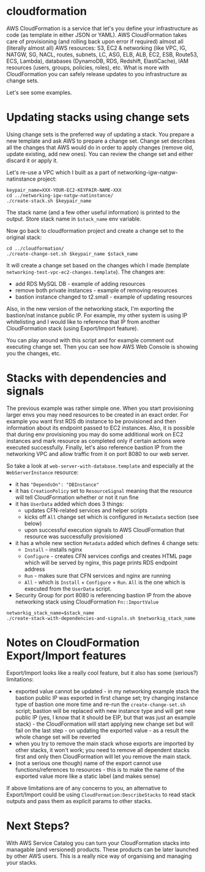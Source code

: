 # cloudformation

AWS CloudFormation is a service that let's you define your infrastructure as code (as template in either JSON or YAML).
AWS CloudFormation takes care of provisioning (and rolling back upon error if required) almost all (literally almost all) AWS resources: S3, EC2 & networking (like VPC, IG, NATGW, SG, NACL, routes, subnets, LC, ASG, ELB, ALB, EC2, ESB, Route53, ECS, Lambda), databases (DynamoDB, RDS, Redshift, ElastiCache), IAM resources (users, groups, policies, roles), etc.
What is more with CloudFormation you can safely release updates to you infrastructure as change sets.

Let's see some examples.

# Updating stacks using change sets

Using change sets is the preferred way of updating a stack. You prepare a new template and ask AWS to prepare a change set. Change set describes all the changes that AWS would do in order to apply changes (remove old, update existing, add new ones). You can review the change set and either discard it or apply it.

Let's re-use a VPC which I built as a part of networking-igw-natgw-natinstance project:

```
keypair_name=XXX-YOUR-EC2-KEYPAIR-NAME-XXX
cd ../networking-igw-natgw-natinstance/
./create-stack.sh $keypair_name
```

The stack name (and a few other useful information) is printed to the output. Store stack name in `$stack_name` env variable.

Now go back to cloudformation project and create a change set to the original stack:

```
cd ../cloudformation/
./create-change-set.sh $keypair_name $stack_name
```

It will create a change set based on the changes which I made (template  `networking-test-vpc-ec2-changes.template`). The changes are:

* add RDS MySQL DB - example of adding resources
* remove both private instances - example of removing resources
* bastion instance changed to t2.small - example of updating resources

Also, in the new version of the networking stack, I'm exporting the bastion/nat instance public IP. For example, my other system is using IP whitelisting and I would like to reference that IP from another CloudFormation stack (using Export/Import feature).

You can play around with this script and for example comment out executing change set. Then you can see how AWS Web Console is showing you the changes, etc.

# Stacks with dependencies and signals

The previous example was rather simple one. When you start provisioning larger envs you may need resources to be created in an exact order. For example you want first RDS db instance to be provisioned and then information about its endpoint passed to EC2 instances. Also, it is possible that during env provisioning you may do some additional work on EC2 instances and mark resource as completed only if certain actions were executed successfully. Finally, let's also reference bastion IP from the networking VPC and allow traffic from it on port 8080 to our web server.

So take a look at `web-server-with-database.template` and especially at the `WebServerInstance` resource:

* it has `"DependsOn": "DBInstance"`
* it has `CreationPolicy` set to `ResourceSignal` meaning that the resource will tell CloudFormation whether or not it run fine
* it has `UserData` added which does 3 things:
  * updates CFN-related services and helper scripts
  * kicks off `All` change set which is configured in `Metadata` section (see below)
  * upon successful execution signals to AWS CloudFormation that resource was successfully provisioned
* it has a whole new section `Metadata` added which defines 4 change sets:
  * `Install` - installs nginx
  * `Configure` - creates CFN services configs and creates HTML page which will be served by nginx, this page prints RDS endpoint address
  * `Run` - makes sure that CFN services and nginx are running
  * `All` - which is `Install` + `Configure` + `Run`. `All` is the one which is executed from the `UserData` script.
* Security Group for port 8080 is referencing bastion IP from the above networking stack using CloudFormation `Fn::ImportValue`


```
networkig_stack_name=$stack_name
./create-stack-with-dependencies-and-signals.sh $networkig_stack_name
```

# Notes on CloudFormation Export/Import features

Export/Import looks like a really cool feature, but it also has some (serious?) limitations:

* exported value cannot be updated - in my networking example stack the bastion public IP was exported in first change set; try changing instance type of bastion one more time and re-run the `create-change-set.sh` script; bastion will be replaced with new instance type and will get new public IP (yes, I know that it should be EIP, but that was just an example stack) - the CloudFormation will start applying new change set but will fail on the last step - on updating the exported value - as a result the whole change set will be reverted
* when you try to remove the main stack whose exports are imported by other stacks, it won't work; you need to remove all dependent stacks first and only then CloudFormation will let you remove the main stack.
* (not a serious one though) name of the export cannot use functions/references to resources - this is to make the name of the exported value more like a static label (and makes sense)

If above limitations are of any concerns to you, an alternative to Export/Import could be using `CloudFormation:DescribeStacks` to read stack outputs and pass them as explicit params to other stacks.

# Next Steps?

With AWS Service Catalog you can turn your CloudFormation stacks into managable (and versioned) products. These products can be later launched by other AWS users. This is a really nice way of organising and managing your stacks.

